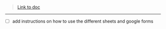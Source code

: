 > [Link to doc](https://docs.google.com/spreadsheets/d/1FtNM_xK902HX6rlykO0IaoMSbhM4bIUnqzjHYM70v-k/edit?pli=1&gid=1744052504#gid=1744052504)
---
- [ ] add instructions on how to use the different sheets and google forms